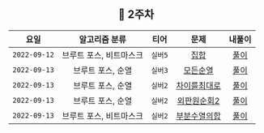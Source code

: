 
<div align="center">
  
  ## 📅 2주차


|      요일      |    알고리즘 분류    |  티어   |                       문제                        | 내풀이 |
|:------------:|:-------------:|:-----:|:-----------------------------------------------:| :---:|
| `2022-09-12` | 브루트 포스, 비트마스크 | `실버5` |   [집합](https://www.acmicpc.net/problem/11723)   | [풀이](https://github.com/jangwon3828/Algorithm_Competition-Study/blob/wonjin/2%EC%A3%BC%EC%B0%A8/2%EC%A3%BC%EC%B0%A8_%EC%9B%90%EC%A7%84/%EC%A7%91%ED%95%A9.java) |
| `2022-09-13` |  브루트 포스, 순열   | `실버3` |  [모든순열](https://www.acmicpc.net/problem/10974)  | [풀이](https://github.com/jangwon3828/Algorithm_Competition-Study/blob/wonjin/2%EC%A3%BC%EC%B0%A8/2%EC%A3%BC%EC%B0%A8_%EC%9B%90%EC%A7%84/%EB%AA%A8%EB%93%A0%EC%88%9C%EC%97%B4.java) |
| `2022-09-13` |  브루트 포스, 순열   | `실버2` | [차이를최대로](https://www.acmicpc.net/problem/10819) | [풀이](https://github.com/jangwon3828/Algorithm_Competition-Study/blob/wonjin/2%EC%A3%BC%EC%B0%A8/2%EC%A3%BC%EC%B0%A8_%EC%9B%90%EC%A7%84/%EC%B0%A8%EC%9D%B4%EB%A5%BC%EC%B5%9C%EB%8C%80%EB%A1%9C.java) |
| `2022-09-13` |  브루트 포스, 순열   | `실버2` | [외판원순회2](https://www.acmicpc.net/problem/10971) | [풀이](https://github.com/jangwon3828/Algorithm_Competition-Study/blob/wonjin/2%EC%A3%BC%EC%B0%A8/2%EC%A3%BC%EC%B0%A8_%EC%9B%90%EC%A7%84/%EC%99%B8%ED%8C%90%EC%9B%90%EC%88%9C%ED%9A%8C2.java) |
| `2022-09-13` |  브루트 포스, 비트마스크   | `실버2` | [부분수열의합](https://www.acmicpc.net/problem/1182)  | [풀이](https://github.com/jangwon3828/Algorithm_Competition-Study/blob/wonjin/2%EC%A3%BC%EC%B0%A8/2%EC%A3%BC%EC%B0%A8_%EC%9B%90%EC%A7%84/%EB%B6%80%EB%B6%84%EC%88%98%EC%97%B4%EC%9D%98%ED%95%A9.java) |

</div>
